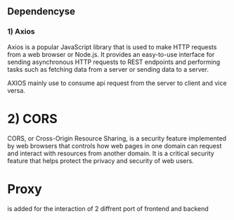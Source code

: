 ## Dependencyse 
### 1) Axios
Axios is a popular JavaScript library that is used to make HTTP requests from a web browser or Node.js. It provides an easy-to-use interface for sending asynchronous HTTP requests to REST endpoints and performing tasks such as fetching data from a server or sending data to a server.

AXIOS mainly use to consume api request from the server to client and vice versa.

# 2) CORS

CORS, or Cross-Origin Resource Sharing, is a security feature implemented by web browsers that controls how web pages in one domain can request and interact with resources from another domain. It is a critical security feature that helps protect the privacy and security of web users.

# Proxy 
is added for the interaction of 2 diffrent port of frontend and backend 